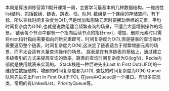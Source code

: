 本周是算法训练营第11期开课第一周，主要学习最基本的几种数据结构。一维线性list结构，包括数组、链表、跳表、栈、队列.
数组是一个连续的存储空间，有下标，所以查找时间复杂度为O(1),但是增加和删除元素时要挪动后续的元素，平均时间复杂度为O(N),也就是说数组适合频繁查询的场景，不适合大量增删操作的场景。
链表每个节点中都有一个指向后续节点的指针next，增加、删除元素时只需将next指针指向需要指向的新元素即可，时间复杂度为O(1),但是链表的查询操作需要遍历整个链表，时间复杂度为O(N),这决定了链表适合于频繁增删元素的场景，而不太合适有大量查询操作的场景。
跳表是在有序链表的基础上，通过建立多级索引的方式来提高查询的效率。跳表的查询时间复杂度为O(logN)，Redis内部就是使用跳表来实现的。
Stack栈是一种后进先出Last In First Out(LIFO)的一维线性数据结构，增删的时间复杂度都为O(1), 查找的时间复杂度为O(N)
Queue队列先进先出Fisrt In First Out(FIFO), 在java中Queue是一个接口，有很多实现类，常用的有LinkedList，PriorityQueue等。

